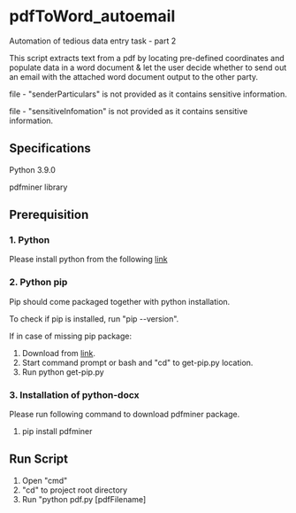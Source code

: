 # pdfToWord_autoemail
Automation of tedious data entry task - part 2

This script extracts text from a pdf by locating pre-defined coordinates and populate data in a word document & let the user decide whether to send out an email with the attached word document output to the other party.

file - "senderParticulars" is not provided as it contains sensitive information.

file - "sensitiveInfomation" is not provided as it contains sensitive information.

## Specifications
Python 3.9.0

pdfminer library

## Prerequisition
### 1. Python
Please install python from the following [link](https://www.python.org/ftp/python/3.9.0/python-3.9.0-amd64.exe)

### 2. Python pip 
Pip should come packaged together with python installation.

To check if pip is installed, run "pip --version".

If in case of missing pip package:
1. Download from [link](https://bootstrap.pypa.io/get-pip.py).
2. Start command prompt or bash and "cd" to get-pip.py location.
3. Run python get-pip.py

### 3. Installation of python-docx
Please run following command to download pdfminer package.
1. pip install pdfminer

## Run Script
1. Open "cmd"
2. "cd" to project root directory 
3. Run "python pdf.py [pdfFilename]

